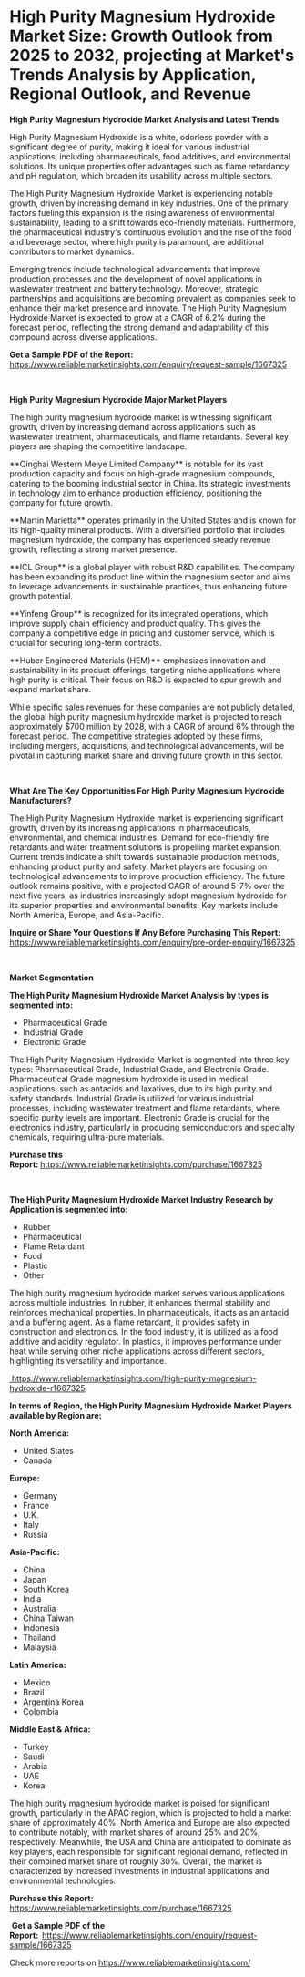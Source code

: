 <p><h1>High Purity Magnesium Hydroxide Market Size: Growth Outlook from 2025 to 2032, projecting at Market's Trends Analysis by Application, Regional Outlook, and Revenue</h1></p><p><strong>High Purity Magnesium Hydroxide Market Analysis and Latest Trends</strong></p>
<p><p>High Purity Magnesium Hydroxide is a white, odorless powder with a significant degree of purity, making it ideal for various industrial applications, including pharmaceuticals, food additives, and environmental solutions. Its unique properties offer advantages such as flame retardancy and pH regulation, which broaden its usability across multiple sectors.</p><p>The High Purity Magnesium Hydroxide Market is experiencing notable growth, driven by increasing demand in key industries. One of the primary factors fueling this expansion is the rising awareness of environmental sustainability, leading to a shift towards eco-friendly materials. Furthermore, the pharmaceutical industry's continuous evolution and the rise of the food and beverage sector, where high purity is paramount, are additional contributors to market dynamics.</p><p>Emerging trends include technological advancements that improve production processes and the development of novel applications in wastewater treatment and battery technology. Moreover, strategic partnerships and acquisitions are becoming prevalent as companies seek to enhance their market presence and innovate. The High Purity Magnesium Hydroxide Market is expected to grow at a CAGR of 6.2% during the forecast period, reflecting the strong demand and adaptability of this compound across diverse applications.</p></p>
<p><strong>Get a Sample PDF of the Report:&nbsp;</strong> <a href="https://www.reliablemarketinsights.com/enquiry/request-sample/1667325?utm_campaign=2120&utm_medium=2&utm_source=Github&utm_content=ia&utm_term=30012025&utm_id=high-purity-magnesium-hydroxide">https://www.reliablemarketinsights.com/enquiry/request-sample/1667325</a></p>
<p>&nbsp;</p>
<p><strong>High Purity Magnesium Hydroxide Major Market Players</strong></p>
<p><p>The high purity magnesium hydroxide market is witnessing significant growth, driven by increasing demand across applications such as wastewater treatment, pharmaceuticals, and flame retardants. Several key players are shaping the competitive landscape.</p><p>**Qinghai Western Meiye Limited Company** is notable for its vast production capacity and focus on high-grade magnesium compounds, catering to the booming industrial sector in China. Its strategic investments in technology aim to enhance production efficiency, positioning the company for future growth.</p><p>**Martin Marietta** operates primarily in the United States and is known for its high-quality mineral products. With a diversified portfolio that includes magnesium hydroxide, the company has experienced steady revenue growth, reflecting a strong market presence. </p><p>**ICL Group** is a global player with robust R&D capabilities. The company has been expanding its product line within the magnesium sector and aims to leverage advancements in sustainable practices, thus enhancing future growth potential.</p><p>**Yinfeng Group** is recognized for its integrated operations, which improve supply chain efficiency and product quality. This gives the company a competitive edge in pricing and customer service, which is crucial for securing long-term contracts.</p><p>**Huber Engineered Materials (HEM)** emphasizes innovation and sustainability in its product offerings, targeting niche applications where high purity is critical. Their focus on R&D is expected to spur growth and expand market share.</p><p>While specific sales revenues for these companies are not publicly detailed, the global high purity magnesium hydroxide market is projected to reach approximately $700 million by 2028, with a CAGR of around 6% through the forecast period. The competitive strategies adopted by these firms, including mergers, acquisitions, and technological advancements, will be pivotal in capturing market share and driving future growth in this sector.</p></p>
<p>&nbsp;</p>
<p><strong>What Are The Key Opportunities For High Purity Magnesium Hydroxide Manufacturers?</strong></p>
<p><p>The High Purity Magnesium Hydroxide market is experiencing significant growth, driven by its increasing applications in pharmaceuticals, environmental, and chemical industries. Demand for eco-friendly fire retardants and water treatment solutions is propelling market expansion. Current trends indicate a shift towards sustainable production methods, enhancing product purity and safety. Market players are focusing on technological advancements to improve production efficiency. The future outlook remains positive, with a projected CAGR of around 5-7% over the next five years, as industries increasingly adopt magnesium hydroxide for its superior properties and environmental benefits. Key markets include North America, Europe, and Asia-Pacific.</p></p>
<p><strong>Inquire or Share Your Questions If Any Before Purchasing This Report:</strong> <a href="https://www.reliablemarketinsights.com/enquiry/pre-order-enquiry/1667325?utm_campaign=2120&utm_medium=2&utm_source=Github&utm_content=ia&utm_term=30012025&utm_id=high-purity-magnesium-hydroxide">https://www.reliablemarketinsights.com/enquiry/pre-order-enquiry/1667325</a></p>
<p>&nbsp;</p>
<p><strong>Market Segmentation</strong></p>
<p><strong>The High Purity Magnesium Hydroxide Market Analysis by types is segmented into:</strong></p>
<p><ul><li>Pharmaceutical Grade</li><li>Industrial Grade</li><li>Electronic Grade</li></ul></p>
<p><p>The High Purity Magnesium Hydroxide Market is segmented into three key types: Pharmaceutical Grade, Industrial Grade, and Electronic Grade. Pharmaceutical Grade magnesium hydroxide is used in medical applications, such as antacids and laxatives, due to its high purity and safety standards. Industrial Grade is utilized for various industrial processes, including wastewater treatment and flame retardants, where specific purity levels are important. Electronic Grade is crucial for the electronics industry, particularly in producing semiconductors and specialty chemicals, requiring ultra-pure materials.</p></p>
<p><strong>Purchase this Report:&nbsp;</strong><a href="https://www.reliablemarketinsights.com/purchase/1667325?utm_campaign=2120&utm_medium=2&utm_source=Github&utm_content=ia&utm_term=30012025&utm_id=high-purity-magnesium-hydroxide">https://www.reliablemarketinsights.com/purchase/1667325</a></p>
<p>&nbsp;</p>
<p><strong>The High Purity Magnesium Hydroxide Market Industry Research by Application is segmented into:</strong></p>
<p><ul><li>Rubber</li><li>Pharmaceutical</li><li>Flame Retardant</li><li>Food</li><li>Plastic</li><li>Other</li></ul></p>
<p><p>The high purity magnesium hydroxide market serves various applications across multiple industries. In rubber, it enhances thermal stability and reinforces mechanical properties. In pharmaceuticals, it acts as an antacid and a buffering agent. As a flame retardant, it provides safety in construction and electronics. In the food industry, it is utilized as a food additive and acidity regulator. In plastics, it improves performance under heat while serving other niche applications across different sectors, highlighting its versatility and importance.</p></p>
<p><a href="https://www.reliablemarketinsights.com/high-purity-magnesium-hydroxide-r1667325?utm_campaign=2120&utm_medium=2&utm_source=Github&utm_content=ia&utm_term=30012025&utm_id=high-purity-magnesium-hydroxide">&nbsp;https://www.reliablemarketinsights.com/high-purity-magnesium-hydroxide-r1667325</a></p>
<p><strong>In terms of Region, the High Purity Magnesium Hydroxide Market Players available by Region are:</strong></p>
<p>
    <p> <strong> North America: </strong>
        <ul>
            <li>United States</li>
            <li>Canada</li>
        </ul>
        </p> 
    <p> <strong> Europe: </strong>
        <ul>
            <li>Germany</li>
            <li>France</li>
            <li>U.K.</li>
            <li>Italy</li>
            <li>Russia</li>
        </ul>
        </p> 
    <p> <strong> Asia-Pacific: </strong>
        <ul>
            <li>China</li>
            <li>Japan</li>
            <li>South Korea</li>
            <li>India</li>
            <li>Australia</li>
            <li>China Taiwan</li>
            <li>Indonesia</li>
            <li>Thailand</li>
            <li>Malaysia</li>
        </ul>
        </p> 
    <p> <strong> Latin America: </strong>
        <ul>
            <li>Mexico</li>
            <li>Brazil</li>
            <li>Argentina Korea</li>
            <li>Colombia</li>
        </ul>
        </p> 
    <p> <strong> Middle East & Africa: </strong>
        <ul>
            <li>Turkey</li>
            <li>Saudi</li>
            <li>Arabia</li>
            <li>UAE</li>
            <li>Korea</li>
        </ul>
    </p>
    </p>
<p><p>The high purity magnesium hydroxide market is poised for significant growth, particularly in the APAC region, which is projected to hold a market share of approximately 40%. North America and Europe are also expected to contribute notably, with market shares of around 25% and 20%, respectively. Meanwhile, the USA and China are anticipated to dominate as key players, each responsible for significant regional demand, reflected in their combined market share of roughly 30%. Overall, the market is characterized by increased investments in industrial applications and environmental technologies.</p></p>
<p><strong>Purchase this Report: </strong><a href="https://www.reliablemarketinsights.com/purchase/1667325?utm_campaign=2120&utm_medium=2&utm_source=Github&utm_content=ia&utm_term=30012025&utm_id=high-purity-magnesium-hydroxide">https://www.reliablemarketinsights.com/purchase/1667325</a></p>
<p>&nbsp;<strong>Get a Sample PDF of the Report:&nbsp;&nbsp;</strong><a href="https://www.reliablemarketinsights.com/enquiry/request-sample/1667325?utm_campaign=2120&utm_medium=2&utm_source=Github&utm_content=ia&utm_term=30012025&utm_id=high-purity-magnesium-hydroxide">https://www.reliablemarketinsights.com/enquiry/request-sample/1667325</a></p>
<p><strong></strong></p>
<p>Check more reports on <a href="https://www.reliablemarketinsights.com/?utm_campaign=2120&utm_medium=2&utm_source=Github&utm_content=ia&utm_term=30012025&utm_id=high-purity-magnesium-hydroxide">https://www.reliablemarketinsights.com/</a></p>